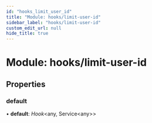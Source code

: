 ```yaml
---
id: "hooks_limit_user_id"
title: "Module: hooks/limit-user-id"
sidebar_label: "hooks/limit-user-id"
custom_edit_url: null
hide_title: true
---
```


# Module: hooks/limit-user-id

## Properties

### default

• **default**: *Hook*<any, Service<any\>\>
